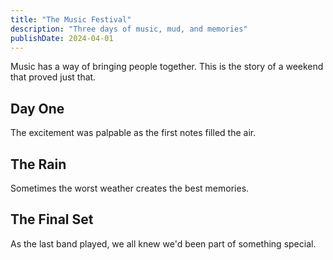 ```yaml
---
title: "The Music Festival"
description: "Three days of music, mud, and memories"
publishDate: 2024-04-01
---
```


Music has a way of bringing people together. This is the story of a weekend that proved just that.

## Day One

The excitement was palpable as the first notes filled the air.

## The Rain

Sometimes the worst weather creates the best memories.

## The Final Set

As the last band played, we all knew we'd been part of something special.